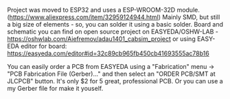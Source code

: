 Project was moved to ESP32 and uses a ESP-WROOM-32D module. (https://www.aliexpress.com/item/32959124944.html)
Mainly SMD, but still a big size of elements - so, you can solder it using a basic solder.
Board and schematic you can find on open source project on EASYEDA/OSHW-LAB -https://oshwlab.com/Aiefremov/adau1401_cabsim_project 
or using EASY-EDA editor for board: https://easyeda.com/editor#id=32c89cb965fb450cb41693555ac78b16
      
You can easily order a PCB from EASYEDA using a "Fabrication" menu -> "PCB Fabrication File (Gerber)..." and then select an "ORDER PCB/SMT at JLCPCB" button. It's only $2 for 5 great, professional PCB. 
Or you can use a my Gerber file for make it youself. 
